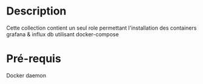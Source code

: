 # Description
Cette collection contient un seul role permettant l'installation des containers grafana & influx db utilisant docker-compose

# Pré-requis 
Docker daemon

